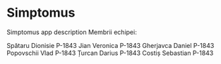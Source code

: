 # Simptomus
Simptomus app description 
Membrii echipei:

Spătaru Dionisie P-1843
Jian Veronica P-1843
Gherjavca Daniel P-1843
Popovschii Vlad P-1843
Țurcan Darius P-1843
Costiș Sebastian P-1843
